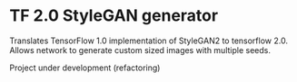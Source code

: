 # TF 2.0 StyleGAN generator

Translates TensorFlow 1.0 implementation of StyleGAN2 to tensorflow 2.0. 
Allows network to generate custom sized images with multiple seeds.

Project under development (refactoring)
